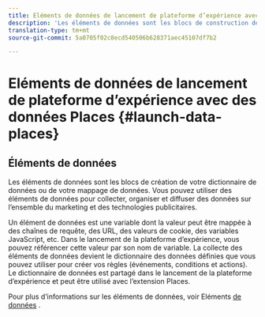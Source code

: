 ```yaml
---
title: Eléments de données de lancement de plateforme d’expérience avec des données d’emplacement
description: 'Les éléments de données sont les blocs de construction de votre dictionnaire de données (ou mappage de données). '
translation-type: tm+mt
source-git-commit: 5a0705f02c8ecd540506b628371aec45107df7b2

---
```



# Eléments de données de lancement de plateforme d’expérience avec des données Places {#launch-data-places}

## Éléments de données

Les éléments de données sont les blocs de création de votre dictionnaire de données ou de votre mappage de données. Vous pouvez utiliser des éléments de données pour collecter, organiser et diffuser des données sur l’ensemble du marketing et des technologies publicitaires.

Un élément de données est une variable dont la valeur peut être mappée à des chaînes de requête, des URL, des valeurs de cookie, des variables JavaScript, etc. Dans le lancement de la plateforme d’expérience, vous pouvez référencer cette valeur par son nom de variable. La collecte des éléments de données devient le dictionnaire des données définies que vous pouvez utiliser pour créer vos règles (événements, conditions et actions). Le dictionnaire de données est partagé dans le lancement de la plateforme d’expérience et peut être utilisé avec l’extension Places.

Pour plus d’informations sur les éléments de données, voir Eléments [de données](https://docs.adobelaunch.com/launch-reference/managing-resources/data-elements) .


